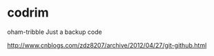 # codrim
oham-tribble
Just a backup code

http://www.cnblogs.com/zdz8207/archive/2012/04/27/git-github.html
